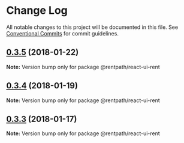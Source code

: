 # Change Log

All notable changes to this project will be documented in this file.
See [Conventional Commits](https://conventionalcommits.org) for commit guidelines.

<a name="0.3.5"></a>
## [0.3.5](https://github.com/rentpath/react-ui/compare/@rentpath/react-ui-rent@0.3.4...@rentpath/react-ui-rent@0.3.5) (2018-01-22)




**Note:** Version bump only for package @rentpath/react-ui-rent

<a name="0.3.4"></a>
## [0.3.4](https://github.com/rentpath/react-ui/compare/@rentpath/react-ui-rent@0.3.3...@rentpath/react-ui-rent@0.3.4) (2018-01-19)




**Note:** Version bump only for package @rentpath/react-ui-rent

<a name="0.3.3"></a>
## [0.3.3](https://github.com/rentpath/react-ui/compare/@rentpath/react-ui-rent@0.3.2...@rentpath/react-ui-rent@0.3.3) (2018-01-17)




**Note:** Version bump only for package @rentpath/react-ui-rent
